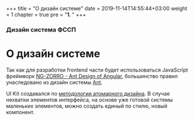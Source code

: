 +++
title = "О дизайн системе"
date = 2019-11-14T14:55:44+03:00
weight = 1
chapter = true
pre = "<b>1. </b>"
+++

### Дизайн система ФССП

# О дизайн системе

Так как для разработки frontend части будет использоваться JavaScript фреймворк [NG-ZORRO - Ant Design of Angular](https://ng.ant.design/docs/introduce/en), большинство правил унаследовано из дизайн системы [Ant](https://ant.design/). 

UI Kit создавался по [методологии атомарного дизайна](https://medium.com/%D0%B0%D1%82%D0%BE%D0%BC%D0%B0%D1%80%D0%BD%D1%8B%D0%B9-%D0%B4%D0%B8%D0%B7%D0%B0%D0%B9%D0%BD/atomic-design-part-2-1-eab69ea66560 "Что такое атомарный дизайн"). В случае нехватки элементов интерфейса, на основе уже готовой системы маленьких элементов, можно создать единый по стилю, новый компонент.


<!-- ![Test Image 3](../images/image1.gif) -->